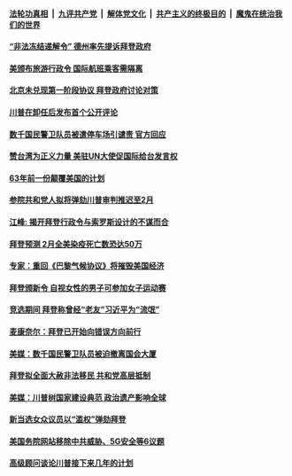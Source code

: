 

####  [法轮功真相](../../../../basic/blob/master/README.md?t=01232130) &nbsp;|&nbsp; [九评共产党](../../../../9ping.md/blob/master/README.md?t=01232130) &nbsp;|&nbsp; [解体党文化](../../../../jtdwh.md/blob/master/README.md?t=01232130)  &nbsp;|&nbsp; [共产主义的终极目的](../../../../gczydzjmd.md/blob/master/README.md?t=01232130) &nbsp;|&nbsp; [魔鬼在统治我们的世界](../../../../mgztzwmdsj.md/blob/master/README.md?t=01232130) 

#### [“非法冻结递解令” 德州率先提诉拜登政府](../pages/soh6/466868.md?t=01232130) 
#### [美颁布旅游行政令  国际航班乘客需隔离](../pages/soh6/466700.md?t=01232130) 
#### [北京未兑现第一阶段协议 拜登政府讨论对策](../pages/soh6/466781.md?t=01232130) 
#### [川普在卸任后发布首个公开评论](../pages/soh6/466763.md?t=01232130) 
#### [数千国民警卫队员被遣停车场引谴责 官方回应](../pages/soh6/466742.md?t=01232130) 
#### [赞台湾为正义力量 美驻UN大使促国际给台发言权](../pages/soh6/466709.md?t=01232130) 
#### [63年前一份颠覆美国的计划](../pages/soh6/466712.md?t=01232130) 
#### [参院共和党人拟将弹劾川普审判推迟至2月](../pages/soh6/466724.md?t=01232130) 
#### [江峰: 揭开拜登行政令与索罗斯设计的不谋而合](../pages/soh6/466721.md?t=01232130) 
#### [拜登预测 2月全美染疫死亡数恐达50万](../pages/soh6/466682.md?t=01232130) 
#### [专家：重回《巴黎气候协议》将摧毁美国经济](../pages/soh6/466685.md?t=01232130) 
#### [拜登颁新令 自视女性的男子可参加女子运动赛](../pages/soh6/466688.md?t=01232130) 
#### [竞选期间 拜登称曾经“老友”习近平为“流氓”](../pages/soh6/466640.md?t=01232130) 
#### [麦康奈尔：拜登已开始向错误方向前行](../pages/soh6/466646.md?t=01232130) 
#### [美媒：数千国民警卫队员被迫撤离国会大厦](../pages/soh6/466634.md?t=01232130) 
#### [拜登拟全面大赦非法移民 共和党高层抵制](../pages/soh6/466580.md?t=01232130) 
#### [美媒：川普树国家建设典范 政治遗产影响全球](../pages/soh6/466622.md?t=01232130) 
#### [新当选女众议员以“滥权”弹劾拜登](../pages/soh6/466400.md?t=01232130) 
#### [美国务院网站移除中共威胁、5G安全等6议题](../pages/soh6/466460.md?t=01232130) 
#### [高级顾问谈论川普接下来几年的计划](../pages/soh6/466454.md?t=01232130) 
